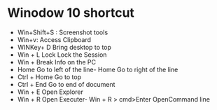 # Winodow 10 shortcut


- Win+Shift+S : Screenshot tools
- Win+v: Access Clipboard
- WINKey+ D  Bring desktop to top
- Win + L Lock Lock the Session
- Win + Break Info on the PC
- Home    Go to left of the line- Home    Go to right of the line
- Ctrl + Home  Go to top
- Ctrl + End Go to end of document
- Win + E Open Explorer
- Win + R  Open Executer- Win + R > cmd>Enter    OpenCommand line
  